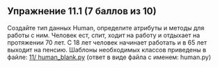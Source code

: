 ## Упражнение 11.1 (7 баллов из 10)
Создайте тип данных Human, определите атрибуты и методы для работы с
ним.
Человек ест, спит, ходит на работу и отдыхает на протяжении 70 лет. С 18
лет человек начинает работать и в 65 лет выходит на пенсию.
Шаблоны необходимых классов приведены в файле: [11/ human_blank.py](https://github.com/dm-fedorov/python3_intro/blob/master/lesson_11/human_blank.py)
(ответ в виде файла с именем: human.py)
